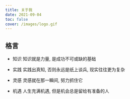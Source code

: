 ```yaml
---
title: 关于我
date: 2021-09-04
toc: false
cover: /images/logo.gif
---
```


## 格言

- 知识
  知识就是力量, 是成功不可或缺的基础

- 实践
  实践出真知, 否则永远是纸上谈兵, 现实往往更为复杂

- 灵感
  灵感就在那一瞬间, 努力抓住它

- 机遇
  人生充满机遇, 但是机会总是留给有准备的人

